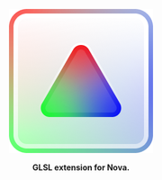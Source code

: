 <p align="center">
  <img src="nova-glsl.png" alt="nova-glsl" width="256" />
</p>

<p align="center"><b>GLSL extension for Nova.</b></p>
